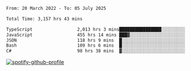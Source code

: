 <!--START_SECTION:waka-->

```txt
From: 20 March 2022 - To: 05 July 2025

Total Time: 3,157 hrs 43 mins

TypeScript                 2,013 hrs 3 mins████████████████░░░░░░░░░   63.75 %
JavaScript                 455 hrs 14 mins ███▓░░░░░░░░░░░░░░░░░░░░░   14.42 %
JSON                       118 hrs 9 mins  █░░░░░░░░░░░░░░░░░░░░░░░░   03.74 %
Bash                       109 hrs 6 mins  █░░░░░░░░░░░░░░░░░░░░░░░░   03.46 %
C#                         98 hrs 38 mins  ▓░░░░░░░░░░░░░░░░░░░░░░░░   03.12 %
```

<!--END_SECTION:waka-->
[![spotify-github-profile](https://spotify-github-profile.vercel.app/api/view?uid=c00zprrvy9xiloa9qnco3hmng&cover_image=true&theme=novatorem&show_offline=false&background_color=121212&bar_color=53b14f&bar_color_cover=false)](https://spotify-github-profile.vercel.app/api/view?uid=c00zprrvy9xiloa9qnco3hmng&redirect=true)




